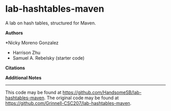 # lab-hashtables-maven

A lab on hash tables, structured for Maven.

**Authors**

*Nicky Moreno Gonzalez
* Harrison Zhu
* Samuel A. Rebelsky (starter code)

**Citations**

**Additional Notes**

---

This code may be found at <https://github.com/HandsomeSB/lab-hashtables-maven>.
The original code may be found at <https://github.com/Grinnell-CSC207/lab-hashtables-maven>.
